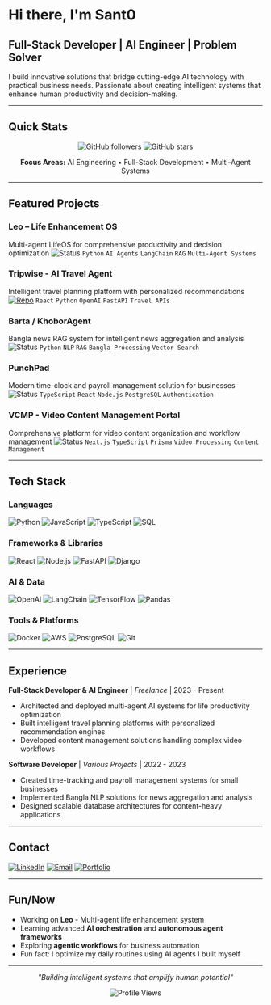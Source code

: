 # Hi there, I'm Sant0

## Full-Stack Developer | AI Engineer | Problem Solver

I build innovative solutions that bridge cutting-edge AI technology with
practical business needs. Passionate about creating intelligent systems that
enhance human productivity and decision-making.

---

## Quick Stats

<div align="center">

![GitHub followers](https://img.shields.io/github/followers/Sant0-9?style=social)
![GitHub stars](https://img.shields.io/github/stars/Sant0-9?style=social)

**Focus Areas:** AI Engineering • Full-Stack Development • Multi-Agent Systems

</div>

---

## Featured Projects

### **Leo – Life Enhancement OS**
Multi-agent LifeOS for comprehensive productivity and decision optimization
![Status](https://img.shields.io/badge/Status-Private_Development-orange)
`Python` `AI Agents` `LangChain` `RAG` `Multi-Agent Systems`

### **Tripwise - AI Travel Agent**
Intelligent travel planning platform with personalized recommendations
[![Repo](https://img.shields.io/badge/GitHub-Repository-blue)](https://github.com/Sant0-9/tripwise)
`React` `Python` `OpenAI` `FastAPI` `Travel APIs`

### **Barta / KhoborAgent**
Bangla news RAG system for intelligent news aggregation and analysis
![Status](https://img.shields.io/badge/Status-Development-yellow)
`Python` `NLP` `RAG` `Bangla Processing` `Vector Search`

### **PunchPad**
Modern time-clock and payroll management solution for businesses
![Status](https://img.shields.io/badge/Status-Development-yellow)
`TypeScript` `React` `Node.js` `PostgreSQL` `Authentication`

### **VCMP - Video Content Management Portal**
Comprehensive platform for video content organization and workflow management
![Status](https://img.shields.io/badge/Status-Development-yellow)
`Next.js` `TypeScript` `Prisma` `Video Processing` `Content Management`

---

## Tech Stack

### **Languages**
![Python](https://img.shields.io/badge/Python-3776AB?style=flat&logo=python&logoColor=white)
![JavaScript](https://img.shields.io/badge/JavaScript-F7DF1E?style=flat&logo=javascript&logoColor=black)
![TypeScript](https://img.shields.io/badge/TypeScript-007ACC?style=flat&logo=typescript&logoColor=white)
![SQL](https://img.shields.io/badge/SQL-336791?style=flat&logo=postgresql&logoColor=white)

### **Frameworks & Libraries**
![React](https://img.shields.io/badge/React-20232A?style=flat&logo=react&logoColor=61DAFB)
![Node.js](https://img.shields.io/badge/Node.js-43853D?style=flat&logo=node.js&logoColor=white)
![FastAPI](https://img.shields.io/badge/FastAPI-005571?style=flat&logo=fastapi)
![Django](https://img.shields.io/badge/Django-092E20?style=flat&logo=django&logoColor=white)

### **AI & Data**
![OpenAI](https://img.shields.io/badge/OpenAI-412991?style=flat&logo=openai&logoColor=white)
![LangChain](https://img.shields.io/badge/LangChain-121212?style=flat&logo=chainlink&logoColor=white)
![TensorFlow](https://img.shields.io/badge/TensorFlow-FF6F00?style=flat&logo=tensorflow&logoColor=white)
![Pandas](https://img.shields.io/badge/Pandas-150458?style=flat&logo=pandas&logoColor=white)

### **Tools & Platforms**
![Docker](https://img.shields.io/badge/Docker-2496ED?style=flat&logo=docker&logoColor=white)
![AWS](https://img.shields.io/badge/AWS-232F3E?style=flat&logo=amazonaws&logoColor=white)
![PostgreSQL](https://img.shields.io/badge/PostgreSQL-336791?style=flat&logo=postgresql&logoColor=white)
![Git](https://img.shields.io/badge/Git-F05032?style=flat&logo=git&logoColor=white)

---

## Experience

**Full-Stack Developer & AI Engineer** | *Freelance* | 2023 - Present
- Architected and deployed multi-agent AI systems for life productivity
  optimization
- Built intelligent travel planning platforms with personalized recommendation
  engines
- Developed content management solutions handling complex video workflows

**Software Developer** | *Various Projects* | 2022 - 2023
- Created time-tracking and payroll management systems for small businesses
- Implemented Bangla NLP solutions for news aggregation and analysis
- Designed scalable database architectures for content-heavy applications

---

## Contact

[![LinkedIn](https://img.shields.io/badge/LinkedIn-0077B5?style=flat&logo=linkedin&logoColor=white)](https://linkedin.com/in/santo-rahman)
[![Email](https://img.shields.io/badge/Email-D14836?style=flat&logo=gmail&logoColor=white)](mailto:santo.dev@example.com)
[![Portfolio](https://img.shields.io/badge/Portfolio-000000?style=flat&logo=vercel&logoColor=white)](https://santo-dev.vercel.app)

---

## Fun/Now

- Working on **Leo** - Multi-agent life enhancement system
- Learning advanced **AI orchestration** and **autonomous agent frameworks**
- Exploring **agentic workflows** for business automation
- Fun fact: I optimize my daily routines using AI agents I built myself

---

<div align="center">

*"Building intelligent systems that amplify human potential"*

![Profile Views](https://komarev.com/ghpvc/?username=Sant0-9&color=blue&style=flat)

</div>